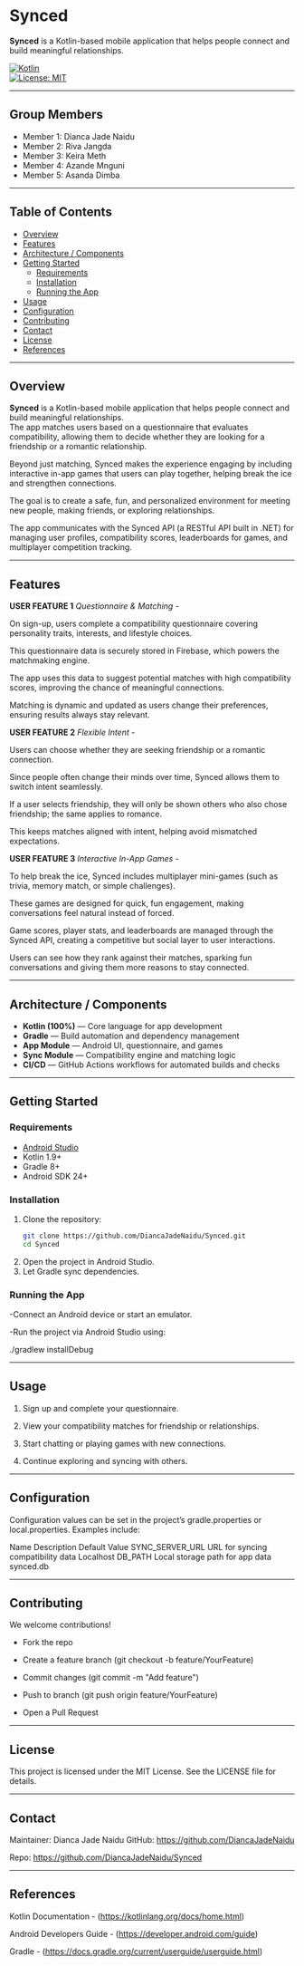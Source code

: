 # Synced

**Synced** is a Kotlin-based mobile application that helps people connect and build meaningful relationships.  

[![Kotlin](https://img.shields.io/badge/Kotlin-1.9-blue)](https://kotlinlang.org/)  
[![License: MIT](https://img.shields.io/badge/License-MIT-green)](LICENSE)  

---

## Group Members  

- Member 1: Dianca Jade Naidu  
- Member 2: Riva Jangda  
- Member 3: Keira Meth  
- Member 4: Azande Mnguni  
- Member 5: Asanda Dimba  

---

## Table of Contents

- [Overview](#overview)  
- [Features](#features)  
- [Architecture / Components](#architecture--components)  
- [Getting Started](#getting-started)  
  - [Requirements](#requirements)  
  - [Installation](#installation)  
  - [Running the App](#running-the-app)  
- [Usage](#usage)  
- [Configuration](#configuration)  
- [Contributing](#contributing)
- [Contact](#contact) 
- [License](#license)  
- [References](#references)  

---

## Overview  

**Synced** is a Kotlin-based mobile application that helps people connect and build meaningful relationships.  
The app matches users based on a questionnaire that evaluates compatibility, allowing them to decide whether they are looking for a friendship or a romantic relationship.  

Beyond just matching, Synced makes the experience engaging by including interactive in-app games that users can play together, helping break the ice and strengthen connections.

The goal is to create a safe, fun, and personalized environment for meeting new people, making friends, or exploring relationships.

The app communicates with the Synced API (a RESTful API built in .NET) for managing user profiles, compatibility scores, leaderboards for games, and multiplayer competition tracking.

---

## Features  

**USER FEATURE 1**
*Questionnaire & Matching* -

On sign-up, users complete a compatibility questionnaire covering personality traits, interests, and lifestyle choices.

This questionnaire data is securely stored in Firebase, which powers the matchmaking engine.

The app uses this data to suggest potential matches with high compatibility scores, improving the chance of meaningful connections.

Matching is dynamic and updated as users change their preferences, ensuring results always stay relevant.

**USER FEATURE 2**
*Flexible Intent* - 

Users can choose whether they are seeking friendship or a romantic connection.

Since people often change their minds over time, Synced allows them to switch intent seamlessly.

If a user selects friendship, they will only be shown others who also chose friendship; the same applies to romance.

This keeps matches aligned with intent, helping avoid mismatched expectations.

**USER FEATURE 3**
*Interactive In-App Games* - 

To help break the ice, Synced includes multiplayer mini-games (such as trivia, memory match, or simple challenges).

These games are designed for quick, fun engagement, making conversations feel natural instead of forced.

Game scores, player stats, and leaderboards are managed through the Synced API, creating a competitive but social layer to user interactions.

Users can see how they rank against their matches, sparking fun conversations and giving them more reasons to stay connected.

---

## Architecture / Components  

- **Kotlin (100%)** — Core language for app development  
- **Gradle** — Build automation and dependency management  
- **App Module** — Android UI, questionnaire, and games  
- **Sync Module** — Compatibility engine and matching logic  
- **CI/CD** — GitHub Actions workflows for automated builds and checks  

---

## Getting Started  

### Requirements  

- [Android Studio](https://developer.android.com/studio)  
- Kotlin 1.9+  
- Gradle 8+  
- Android SDK 24+  

### Installation  

1. Clone the repository:  
   ```bash
   git clone https://github.com/DiancaJadeNaidu/Synced.git
   cd Synced
2. Open the project in Android Studio.
3. Let Gradle sync dependencies.

### Running the App

-Connect an Android device or start an emulator.

-Run the project via Android Studio using:

./gradlew installDebug

---

## Usage

1. Sign up and complete your questionnaire.

2. View your compatibility matches for friendship or relationships.

3. Start chatting or playing games with new connections.

4. Continue exploring and syncing with others.

---

## Configuration

Configuration values can be set in the project’s gradle.properties or local.properties. Examples include:

Name	Description	Default Value
SYNC_SERVER_URL	URL for syncing compatibility data	Localhost
DB_PATH	Local storage path for app data	synced.db

---

## Contributing

We welcome contributions!

- Fork the repo

- Create a feature branch (git checkout -b feature/YourFeature)

- Commit changes (git commit -m "Add feature")

- Push to branch (git push origin feature/YourFeature)

- Open a Pull Request

---

## License

This project is licensed under the MIT License. See the LICENSE
 file for details.

---
## Contact

Maintainer: Dianca Jade Naidu
GitHub: https://github.com/DiancaJadeNaidu

Repo: https://github.com/DiancaJadeNaidu/Synced

---

## References

Kotlin Documentation - (https://kotlinlang.org/docs/home.html)

Android Developers Guide - (https://developer.android.com/guide)

Gradle - (https://docs.gradle.org/current/userguide/userguide.html)





